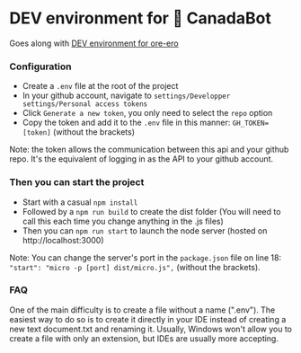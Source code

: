 # DEV environment for 🤖 CanadaBot
Goes along with [DEV environment for ore-ero](https://github.com/fredericlestage-vdm/ore-ero/)

### Configuration
 - Create a `.env` file at the root of the project
 - In your github account, navigate to `settings/Developper settings/Personal access tokens`
 - Click `Generate a new token`, you only need to select the `repo` option
 - Copy the token and add it to the `.env` file in this manner: `GH_TOKEN=[token]` (without the brackets)

Note: the token allows the communication between this api and your github repo. It's the equivalent of logging in as the API to your github account.

### Then you can start the project
 - Start with a casual `npm install`
 - Followed by a `npm run build` to create the dist folder (You will need to call this each time you change anything in the .js files)
 - Then you can `npm run start` to launch the node server (hosted on http://localhost:3000)

Note: You can change the server's port in the `package.json` file on line 18: `"start": "micro -p [port] dist/micro.js",` (without the brackets).

### FAQ
One of the main difficulty is to create a file without a name (".env"). The easiest way to do so is to create it directly in your IDE instead of creating a new text document.txt and renaming it. Usually, Windows won't allow you to create a file with only an extension, but IDEs are usually more accepting.
